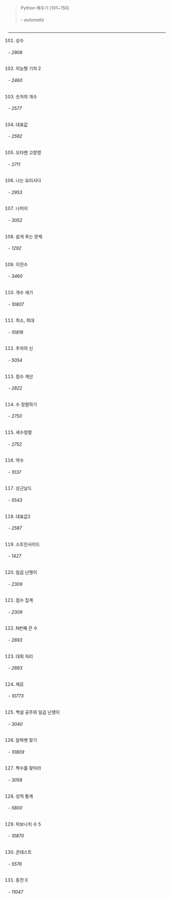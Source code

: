 > Python 배우기 (101~150)
>###### - automata

<hr>

101. 상수
###### - 2908
102. 지능형 기차 2
###### - 2460
103. 숫자의 개수
###### - 2577 
104. 대표값
###### - 2592
105. 오타맨 고창영
###### - 2711
106. 나는 요리사다
###### - 2953
107. 나머지
###### - 3052
108. 쉽게 푸는 문제
###### - 1292
109. 이진수
###### - 3460
110. 개수 세기
###### - 10807
111. 최소, 최대	
###### - 10818
112. 주차의 신	
###### - 5054
113. 점수 계산
###### - 2822	
114. 수 정렬하기
###### - 2750		
115. 세수정렬
###### - 2752	
116. 약수
###### - 1037	 
117. 상근날드	
###### - 5543	 
118. 대표값2 
###### - 2587	 
119. 소트인사이드 
###### - 1427	 
120. 일곱 난쟁이 
###### - 2309	 
121. 점수 집계 
###### - 2309	 
122. N번째 큰 수
###### - 2693	 
123. 대회 자리
###### - 2693	 
124. 제로
###### - 10773	 
125. 백설 공주와 일곱 난쟁이	
###### - 3040	 
126. 알파벳 찾기
###### - 10809	 
127. 짝수를 찾아라	
###### - 3058	
128. 성적 통계
###### - 5800	
129. 피보나치 수 5
###### - 10870	 
130. 콘테스트	
###### - 5576	 
131. 동전 0
###### - 11047	 
